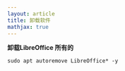 ```yaml
---
layout: article
title: 卸载软件
mathjax: true
---
```



**卸载LibreOffice 所有的**

```shell
sudo apt autoremove LibreOffice* -y
```


